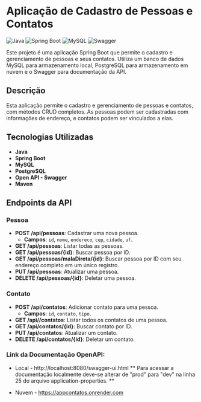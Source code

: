 # Aplicação de Cadastro de Pessoas e Contatos

![Java](https://img.shields.io/badge/Java-ED8B00?style=for-the-badge&logo=java&logoColor=white)
![Spring Boot](https://img.shields.io/badge/Spring%20Boot-6DB33F?style=for-the-badge&logo=spring-boot&logoColor=white)
![MySQL](https://img.shields.io/badge/MySQL-4479A1?style=for-the-badge&logo=mysql&logoColor=white)
![Swagger](https://img.shields.io/badge/Swagger-85EA2D?style=for-the-badge&logo=swagger&logoColor=black)

Este projeto é uma aplicação Spring Boot que permite o cadastro e gerenciamento de pessoas e seus contatos. Utiliza um banco de dados MySQL para armazenamento local, PostgreSQL para armazenamento em nuvem e o Swagger para documentação da API.

## Descrição

Esta aplicação permite o cadastro e gerenciamento de pessoas e contatos, com métodos CRUD completos. As pessoas podem ser cadastradas com informações de endereço, e contatos podem ser vinculados a elas.

## Tecnologias Utilizadas

- **Java**
- **Spring Boot**
- **MySQL**
- **PostgreSQL**
- **Open API - Swagger**
- **Maven**

## Endpoints da API

### Pessoa

- **POST /api/pessoas**: Cadastrar uma nova pessoa.
  - **Campos**: `id`, `nome`, `endereco`, `cep`, `cidade`, `uf`.
- **GET /api/pessoas**: Listar todas as pessoas.
- **GET /api/pessoas/{id}**: Buscar pessoa por ID.
- **GET /api/pessoas/malaDireta/{id}**: Buscar pessoa por ID com seu endereço completo em um único registro.
- **PUT /api/pessoas**: Atualizar uma pessoa.
- **DELETE /api/pessoas/{id}**: Deletar uma pessoa.

### Contato

- **POST /api/contatos**: Adicionar contato para uma pessoa.
  - **Campos**: `id`, `contato`, `tipo`.
- **GET /api//contatos**: Listar todos os contatos de uma pessoa.
- **GET /api/contatos/{id}**: Buscar contato por ID.
- **PUT /api/contatos**: Atualizar um contato.
- **DELETE /api/contatos/{id}**: Deletar um contato.

### Link da Documentação OpenAPI:

- Local - http://localhost:8080/swagger-ui.html
** Para acessar a documentação localmente deve-se alterar de "prod" para "dev" na linha 25 do arquivo application-properties. **

- Nuvem - https://appcontatos.onrender.com


  

